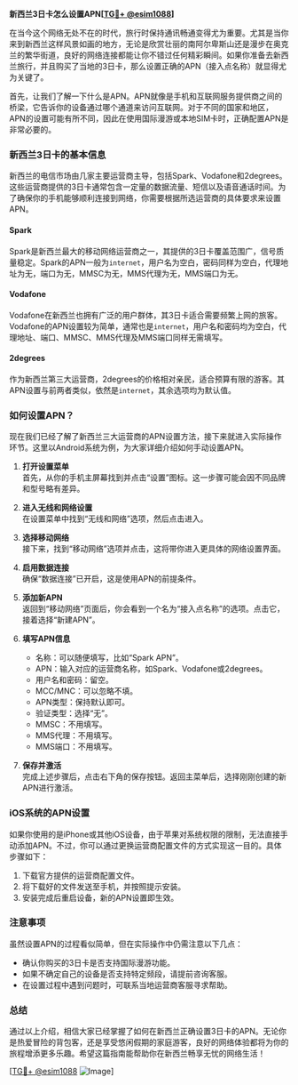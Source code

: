 **新西兰3日卡怎么设置APN[[TG💪+ @esim1088](https://t.me/s/esim1088)]**

在当今这个网络无处不在的时代，旅行时保持通讯畅通变得尤为重要。尤其是当你来到新西兰这样风景如画的地方，无论是欣赏壮丽的南阿尔卑斯山还是漫步在奥克兰的繁华街道，良好的网络连接都能让你不错过任何精彩瞬间。如果你准备去新西兰旅行，并且购买了当地的3日卡，那么设置正确的APN（接入点名称）就显得尤为关键了。

首先，让我们了解一下什么是APN。APN就像是手机和互联网服务提供商之间的桥梁，它告诉你的设备通过哪个通道来访问互联网。对于不同的国家和地区，APN的设置可能有所不同，因此在使用国际漫游或本地SIM卡时，正确配置APN是非常必要的。

### 新西兰3日卡的基本信息

新西兰的电信市场由几家主要运营商主导，包括Spark、Vodafone和2degrees。这些运营商提供的3日卡通常包含一定量的数据流量、短信以及语音通话时间。为了确保你的手机能够顺利连接到网络，你需要根据所选运营商的具体要求来设置APN。

#### Spark
Spark是新西兰最大的移动网络运营商之一，其提供的3日卡覆盖范围广，信号质量稳定。Spark的APN一般为`internet`，用户名为空白，密码同样为空白，代理地址为无，端口为无，MMSC为无，MMS代理为无，MMS端口为无。

#### Vodafone
Vodafone在新西兰也拥有广泛的用户群体，其3日卡适合需要频繁上网的旅客。Vodafone的APN设置较为简单，通常也是`internet`，用户名和密码均为空白，代理地址、端口、MMSC、MMS代理及MMS端口同样无需填写。

#### 2degrees
作为新西兰第三大运营商，2degrees的价格相对亲民，适合预算有限的游客。其APN设置与前两者类似，依然是`internet`，其余选项均为默认值。

### 如何设置APN？

现在我们已经了解了新西兰三大运营商的APN设置方法，接下来就进入实际操作环节。这里以Android系统为例，为大家详细介绍如何手动设置APN。

1. **打开设置菜单**  
   首先，从你的手机主屏幕找到并点击“设置”图标。这一步骤可能会因不同品牌和型号略有差异。

2. **进入无线和网络设置**  
   在设置菜单中找到“无线和网络”选项，然后点击进入。

3. **选择移动网络**  
   接下来，找到“移动网络”选项并点击，这将带你进入更具体的网络设置界面。

4. **启用数据连接**  
   确保“数据连接”已开启，这是使用APN的前提条件。

5. **添加新APN**  
   返回到“移动网络”页面后，你会看到一个名为“接入点名称”的选项。点击它，接着选择“新建APN”。

6. **填写APN信息**  
   - 名称：可以随便填写，比如“Spark APN”。
   - APN：输入对应的运营商名称，如Spark、Vodafone或2degrees。
   - 用户名和密码：留空。
   - MCC/MNC：可以忽略不填。
   - APN类型：保持默认即可。
   - 验证类型：选择“无”。
   - MMSC：不用填写。
   - MMS代理：不用填写。
   - MMS端口：不用填写。

7. **保存并激活**  
   完成上述步骤后，点击右下角的保存按钮。返回主菜单后，选择刚刚创建的新APN进行激活。

### iOS系统的APN设置

如果你使用的是iPhone或其他iOS设备，由于苹果对系统权限的限制，无法直接手动添加APN。不过，你可以通过更换运营商配置文件的方式实现这一目的。具体步骤如下：

1. 下载官方提供的运营商配置文件。
2. 将下载好的文件发送至手机，并按照提示安装。
3. 安装完成后重启设备，新的APN设置即生效。

### 注意事项

虽然设置APN的过程看似简单，但在实际操作中仍需注意以下几点：
- 确认你购买的3日卡是否支持国际漫游功能。
- 如果不确定自己的设备是否支持特定频段，请提前咨询客服。
- 在设置过程中遇到问题时，可联系当地运营商客服寻求帮助。

### 总结

通过以上介绍，相信大家已经掌握了如何在新西兰正确设置3日卡的APN。无论你是热爱冒险的背包客，还是享受悠闲假期的家庭游客，良好的网络体验都将为你的旅程增添更多乐趣。希望这篇指南能帮助你在新西兰畅享无忧的网络生活！

[[TG💪+ @esim1088](https://t.me/s/esim1088) ![Image](https://i.postimg.cc/4NQfJmqS/Snipaste-2025-05-13-00-14-12.png)]